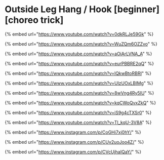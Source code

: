 # Outside Leg Hang / Hook \[beginner] \[choreo trick]



{% embed url="https://www.youtube.com/watch?v=0dkRLJe59Gk" %}

{% embed url="https://www.youtube.com/watch?v=WuZQm6OZZvo" %}

{% embed url="https://www.youtube.com/watch?v=aOiArLVNA_A" %}

{% embed url="https://www.youtube.com/watch?v=eurPBBRE2qQ" %}

{% embed url="https://www.youtube.com/watch?v=lQkwBtoRBRI" %}

{% embed url="https://www.youtube.com/watch?v=UlzUOxLBIMg" %}

{% embed url="https://www.youtube.com/watch?v=8wVng4Ry5IU" %}

{% embed url="https://www.youtube.com/watch?v=kqCWoQvxZkQ" %}

{% embed url="https://www.youtube.com/watch?v=iS9g4cTXSr0" %}

{% embed url="https://www.youtube.com/watch?v=TI_kqU-3V8A" %}

{% embed url="https://www.instagram.com/p/CoGHi7xj0hY/" %}

{% embed url="https://www.instagram.com/p/CUv2uoJoo4Z/" %}

{% embed url="https://www.instagram.com/p/CVcUjhaIQaY/" %}
